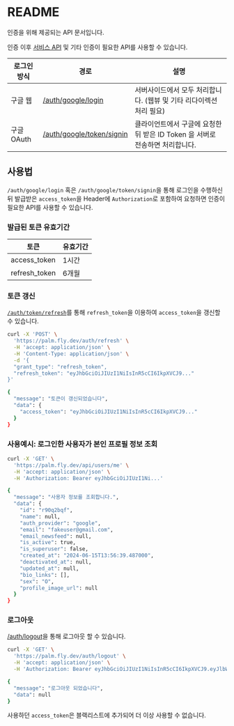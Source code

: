 # README

인증을 위해 제공되는 API 문서입니다.

인증 이후 [서비스 API](/docs) 및 기타 인증이 필요한 API를 사용할 수 있습니다.

| 로그인 방식 | 경로 | 설명 |
| --- | --- | --- |
| 구글 웹 | [/auth/google/login](#/google/google_web_login_google_login_get) | 서버사이드에서 모두 처리합니다. (웹뷰 및 기타 리다이렉션 처리 필요) |
| 구글 OAuth | [/auth/google/token/signin](#/google/google_signin_google_token_signin_post)| 클라이언트에서 구글에 요청한 뒤 받은 ID Token 을 서버로 전송하면 처리합니다. |

## 사용법

`/auth/google/login` 혹은 `/auth/google/token/signin`을 통해 로그인을 수행하신 뒤 발급받은 `access_token`을 Header에 `Authorization`로 포함하여 요청하면 인증이 필요한 API를 사용할 수 있습니다.

### 발급된 토큰 유효기간

| 토큰 | 유효기간 |
| --- | --- |
| access_token | 1시간 |
| refresh_token | 6개월 |

### 토큰 갱신

[`/auth/token/refresh`](#/auth/refresh_refresh_post)를 통해 `refresh_token`을 이용하여 `access_token`을 갱신할 수 있습니다.

```bash
curl -X 'POST' \
  'https://palm.fly.dev/auth/refresh' \
  -H 'accept: application/json' \
  -H 'Content-Type: application/json' \
  -d '{
  "grant_type": "refresh_token",
  "refresh_token": "eyJhbGciOiJIUzI1NiIsInR5cCI6IkpXVCJ9..."
}'

{
  "message": "토큰이 갱신되었습니다",
  "data": {
    "access_token": "eyJhbGciOiJIUzI1NiIsInR5cCI6IkpXVCJ9..."
  }
}
```

### 사용예시: 로그인한 사용자가 본인 프로필 정보 조회

```bash
curl -X 'GET' \
  'https://palm.fly.dev/api/users/me' \
  -H 'accept: application/json' \
  -H 'Authorization: Bearer eyJhbGciOiJIUzI1Ni...'

{
  "message": "사용자 정보를 조회합니다.",
  "data": {
    "id": "r90q2bqf",
    "name": null,
    "auth_provider": "google",
    "email": "fakeuser@gmail.com",
    "email_newsfeed": null,
    "is_active": true,
    "is_superuser": false,
    "created_at": "2024-06-15T13:56:39.487000",
    "deactivated_at": null,
    "updated_at": null,
    "bio_links": [],
    "sex": "O",
    "profile_image_url": null
  }
}
```

### 로그아웃

[/auth/logout](#/auth/logout_logout_get)을 통해 로그아웃 할 수 있습니다.

```bash
curl -X 'GET' \
  'https://palm.fly.dev/auth/logout' \
  -H 'accept: application/json' \
  -H 'Authorization: Bearer eyJhbGciOiJIUzI1NiIsInR5cCI6IkpXVCJ9.eyJlbWFpbCI6ImFjaWRkdXN0MjBAZ21haWwuY29tIiwiYXV0aF9wcm92aWRlciI6Imdvb2dsZSIsImV4cCI6MTcxODQ2NDk0OSwidHlwZSI6ImFjY2Vzc190b2tlbiJ9.UZvoMaoLM-3fimNZ-9qROb8fipcnilq6HwuZ-zQCHIA'

{
  "message": "로그아웃 되었습니다",
  "data": null
}
```

사용하던 `access_token`은 블랙리스트에 추가되어 더 이상 사용할 수 없습니다.

<!-- markdownlint-configure-file { "MD051": false } -->
